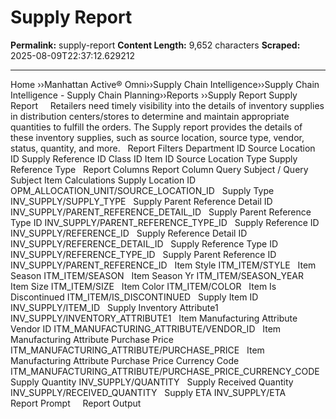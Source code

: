 # Supply Report

**Permalink:** supply-report
**Content Length:** 9,652 characters
**Scraped:** 2025-08-09T22:37:12.629212

---

Home &rsaquo;&rsaquo;Manhattan Active® Omni&rsaquo;&rsaquo;Supply Chain Intelligence&rsaquo;&rsaquo;Supply Chain Intelligence - Supply Chain Planning&rsaquo;&rsaquo;Reports ››Supply Report Supply Report &nbsp; &nbsp; Retailers need timely visibility into the details of inventory supplies in distribution centers/stores to determine and maintain appropriate quantities to fulfill the orders. The Supply report provides the details of these inventory supplies, such as source location, source type, vendor, status, quantity, and more.&nbsp;&nbsp; Report Filters Department ID Source Location ID Supply Reference ID Class ID Item ID Source Location Type Supply Reference Type &nbsp; Report Columns Report Column Query Subject / Query Subject Item Calculations Supply Location ID OPM_ALLOCATION_UNIT/SOURCE_LOCATION_ID &nbsp; Supply Type INV_SUPPLY/SUPPLY_TYPE &nbsp; Supply Parent Reference Detail ID INV_SUPPLY/PARENT_REFERENCE_DETAIL_ID &nbsp; Supply Parent Reference Type ID INV_SUPPLY/PARENT_REFERENCE_TYPE_ID &nbsp; Supply Reference ID INV_SUPPLY/REFERENCE_ID &nbsp; Supply Reference Detail ID INV_SUPPLY/REFERENCE_DETAIL_ID &nbsp; Supply Reference Type ID INV_SUPPLY/REFERENCE_TYPE_ID &nbsp; Supply Parent Reference ID INV_SUPPLY/PARENT_REFERENCE_ID &nbsp; Item Style ITM_ITEM/STYLE &nbsp; Item Season ITM_ITEM/SEASON &nbsp; Item Season Yr ITM_ITEM/SEASON_YEAR &nbsp; Item Size ITM_ITEM/SIZE &nbsp; Item Color ITM_ITEM/COLOR &nbsp; Item Is Discontinued ITM_ITEM/IS_DISCONTINUED &nbsp; Supply Item ID INV_SUPPLY/ITEM_ID &nbsp; Supply Inventory Attribute1 INV_SUPPLY/INVENTORY_ATTRIBUTE1 &nbsp; Item Manufacturing Attribute Vendor ID ITM_MANUFACTURING_ATTRIBUTE/VENDOR_ID &nbsp; Item Manufacturing Attribute Purchase Price ITM_MANUFACTURING_ATTRIBUTE/PURCHASE_PRICE &nbsp; Item Manufacturing Attribute Purchase Price Currency Code ITM_MANUFACTURING_ATTRIBUTE/PURCHASE_PRICE_CURRENCY_CODE &nbsp; Supply Quantity INV_SUPPLY/QUANTITY &nbsp; Supply Received Quantity INV_SUPPLY/RECEIVED_QUANTITY &nbsp; Supply ETA INV_SUPPLY/ETA &nbsp; &nbsp; &nbsp; &nbsp; Report Prompt &nbsp; &nbsp; Report Output &nbsp;
